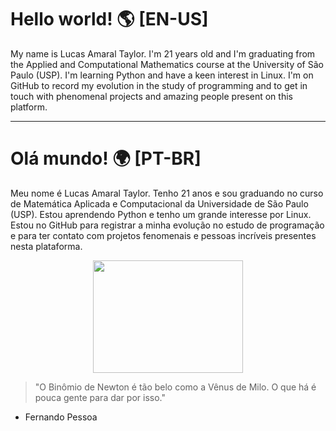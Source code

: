 # Hello world! 🌎 [EN-US]

My name is Lucas Amaral Taylor. I'm 21 years old and I'm graduating from the Applied and Computational Mathematics course at the University of São Paulo (USP). I'm learning Python and have a keen interest in Linux. I'm on GitHub to record my evolution in the study of programming and to get in touch with phenomenal projects and amazing people present on this platform.

---

# Olá mundo! 🌍 [PT-BR]

Meu nome é Lucas Amaral Taylor. Tenho 21 anos e sou graduando no curso de Matemática Aplicada e Computacional da Universidade de São Paulo (USP). Estou aprendendo Python e tenho um grande interesse por Linux. Estou no GitHub para registrar a minha evolução no estudo de programação e para ter contato com projetos fenomenais e pessoas incríveis presentes nesta plataforma.

<p align="center">
  <img src="https://media4.giphy.com/media/pO4UHglOY2vII/giphy.gif?cid=ecf05e479o0l8n09zeoqjx3zqloxh65hoo7yfozejgzqniyg&rid=giphy.gif&ct=g" width="240" height="180">
</p>

> "O Binômio de Newton é tão belo como a Vênus de Milo. O que há é pouca gente para dar por isso."
- Fernando Pessoa
